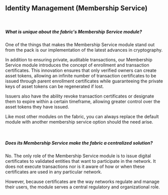 ## Identity Management (Membership Service)
&nbsp;
##### What is unique about the fabric's Membership Service module?
One of the things that makes the Membership Service module stand out from the pack is our implementation of the latest advances in cryptography.

In addition to ensuring private, auditable transactions, our Membership Service module introduces the concept of enrollment and transaction certificates. This innovation ensures that only verified owners can create asset tokens, allowing an infinite number of transaction certificates to be issued through parent enrollment certificates while guaranteeing the private keys of asset tokens can be regenerated if lost. 

Issuers also have the ability revoke transaction certificates or designate them to expire within a certain timeframe, allowing greater control over the asset tokens they have issued. 

Like most other modules on the fabric, you can always replace the default module with another membership service option should the need arise.


&nbsp;
##### Does its Membership Service make the fabric a centralized solution?

No. The only role of the Membership Service module is to issue digital certificates to validated entities that want to participate in the network. It does not execute transactions nor is it aware of how or when these certificates are used in any particular network.

However, because certificates are the way networks regulate and manage their users, the module serves a central regulatory and organizational role.
